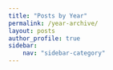 ```yaml
---
title: "Posts by Year"
permalink: /year-archive/
layout: posts
author_profile: true
sidebar:
    nav: "sidebar-category"
---
```

